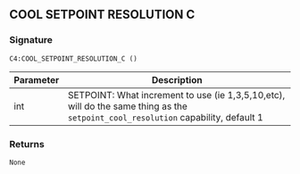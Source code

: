 ## COOL SETPOINT RESOLUTION C


### Signature

`C4:COOL_SETPOINT_RESOLUTION_C ()`


| Parameter | Description |
| --- | --- |
| int | SETPOINT: What increment to use (ie 1,3,5,10,etc), will do the same thing as the `setpoint_cool_resolution` capability, default 1 |


### Returns

`None
`
